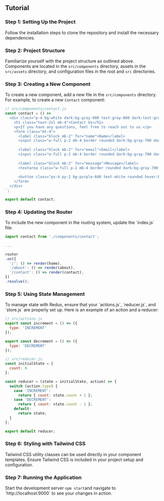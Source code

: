 ## Tutorial

### Step 1: Setting Up the Project
Follow the installation steps to clone the repository and install the necessary dependencies.

### Step 2: Project Structure
Familiarize yourself with the project structure as outlined above. Components are located in the `src/components` directory, assets in the `src/assets` directory, and configuration files in the root and `src` directories.

### Step 3: Creating a New Component
To create a new component, add a new file in the `src/components` directory. For example, to create a new `Contact` component:
```javascript
// src/components/contact.js
const contact = () => `
  <div class="p-4 bg-white dark:bg-gray-900 text-gray-800 dark:text-gray-200">
    <h1 class="text-2xl mb-4">Contact Us</h1>
    <p>If you have any questions, feel free to reach out to us.</p>
    <form class="mt-4">
      <label class="block mb-2" for="name">Name</label>
      <input class="w-full p-2 mb-4 border rounded dark:bg-gray-700 dark:border-gray-600 dark:text-gray-200" type="text" id="name" name="name" required>
      
      <label class="block mb-2" for="email">Email</label>
      <input class="w-full p-2 mb-4 border rounded dark:bg-gray-700 dark:border-gray-600 dark:text-gray-200" type="email" id="email" name="email" required>
      
      <label class="block mb-2" for="message">Message</label>
      <textarea class="w-full p-2 mb-4 border rounded dark:bg-gray-700 dark:border-gray-600 dark:text-gray-200" id="message" name="message" rows="4" required></textarea>
      
      <button class="px-4 py-2 bg-purple-600 text-white rounded hover:bg-purple-700 dark:bg-purple-500 dark:hover:bg-purple-600" type="submit">Send</button>
    </form>
  </div>
`;

export default contact;
```
### Step 4: Updating the Router
To include the new component in the routing system, update the \`index.js\` file:
```javascript
import contact from './components/contact';

...

router
.on({
  '/': () => render(home),
  '/about': () => render(about),
  '/contact': () => render(contact),
})
.resolve();
```

### Step 5: Using State Management
To manage state with Redux, ensure that your \`actions.js\`, \`reducer.js\`, and \`store.js\` are properly set up. Here is an example of an action and a reducer:
```javascript
// src/actions.js
export const increment = () => ({
  type: 'INCREMENT'
});

export const decrement = () => ({
  type: 'DECREMENT'
});

// src/reducer.js
const initialState = {
  count: 0
};

const reducer = (state = initialState, action) => {
  switch (action.type) {
    case 'INCREMENT':
      return { count: state.count + 1 };
    case 'DECREMENT':
      return { count: state.count - 1 };
    default:
      return state;
  }
};

export default reducer;
```

### Step 6: Styling with Tailwind CSS
Tailwind CSS utility classes can be used directly in your component templates. Ensure Tailwind CSS is included in your project setup and configuration.

### Step 7: Running the Application
Start the development server ```npm start```and navigate to \`http://localhost:9000` to see your changes in action.
